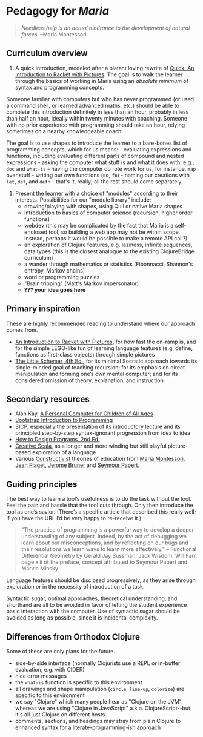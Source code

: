 # Pedagogy for *Maria* #

>*Needless help is an actual hindrance to the development of natural forces.* –Maria Montessori

## Curriculum overview ##

 1. A quick introduction, modeled after a blatant loving rewrite of [Quick: An Introduction to Racket with Pictures](http://docs.racket-lang.org/quick/). The goal is to walk the learner through the basics of working in Maria using an *absolute minimum* of syntax and programming concepts.

Someone familiar with computers but who has never programmed (or used a command shell, or learned advanced maths, etc.) should be able to complete this introduction definitely in less than an hour, probably in less than half an hour, ideally within twenty minutes with coaching. Someone with no prior experience with programming should take an hour, relying sometimes on a nearby knowledgeable coach.

  The goal is to use shapes to introduce the learner to a bare-bones list of programming concepts, which for us means:
    - evaluating expressions and functions, including evaluating different parts of compound and nested expressions
    - asking the computer what stuff is and what it does with, e.g., `doc` and `what-is`
    - having the computer do rote work for us, for instance, `map` over stuff
    - writing our own functions (so, `fn`)
    - naming our creations with `let`, `def`, and `defn`
    - that's it, really; all the rest should come separately
 1. Present the learner with a choice of "modules" according to their interests. Possibilities for our "module library" include:
    - drawing/playing with shapes, using Quil or native Maria shapes
    - introduction to basics of computer science (recursion, higher order functions)
    - webdev (this may be complicated by the fact that Maria is a self-enclosed tool, so building a web app may not be within scope. Instead, perhaps it would be possible to make a remote API call?)
    - an exploration of Clojure features, e.g. laziness, infinite sequences, data types (this is the closest analogue to the existing ClojureBridge curriculum)
    - a wander through mathematics or statistics (Fibonnacci, Shannon's entropy, Markov chains)
    - word or programming puzzles
    - "Brain tripping" (Matt's Markov impersonator)
    - **??? your idea goes here**

## Primary inspiration ##

These are highly recommended reading to understand where our approach comes from.

 - [An Introduction to Racket with Pictures](http://docs.racket-lang.org/quick/), for how fast the on-ramp is, and for the simple LEGO-like fun of learning language features (e.g. define, functions as first-class objects) through simple pictures
 - [The Little Schemer, 4th Ed.](https://mitpress.mit.edu/books/little-schemer), for its minimal Socratic approach towards its single-minded goal of teaching recursion; for its emphasis on direct manipulation and forming one’s own mental computer; and for its considered omission of theory, explanation, and instruction

## Secondary resources ##

 - Alan Kay, [A Personal Computer for Children of All Ages](http://www.vpri.org/pdf/hc_pers_comp_for_children.pdf)
 - [Bootstrap Introduction to Programming](http://www.bootstrapworld.org/materials/spring2016/tutorial/)
 - [SICP](https://mitpress.mit.edu/sicp/full-text/book/book-Z-H-10.html), especially the presentation of its [introductory lecture](https://www.youtube.com/watch?v=2Op3QLzMgSY) and its principled step-by-step syntax-ignorant progression from idea to idea
 - [How to Design Programs, 2nd Ed.](http://www.ccs.neu.edu/home/matthias/HtDP2e/)
 - [Creative Scala](http://www.scalabridge.org/creative-scala.html), as a longer and more winding but still playful picture-based exploration of a language
 - Various
   [Constructivist](https://wikiwand.com/en/Constructivism_(philosophy_of_education))
   theories of education
   from
   [Maria Montessori](https://wikiwand.com/en/Maria_Montessori),
   [Jean Piaget](https://wikiwand.com/en/Jean_Piaget),
   [Jerome Bruner](https://wikiwand.com/en/Jerome_Bruner)
   and [Seymour Papert](https://wikiwand.com/en/Seymour_Papert).


## Guiding principles ##

The best way to learn a tool’s usefulness is to do the task without the tool. Feel the pain and hassle that the tool cuts through. Only then introduce the tool as one’s savior. (There’s a specific article that described this really well; if you have the URL I’d be very happy to re-receive it.)

>"The practice of programming is a powerful way to develop a deeper understanding of any subject. Indeed, by the act of debugging we learn about our misconceptions, and by reflecting on our bugs and their resolutions we learn ways to learn more effectively."
– Functional Differential Geometry by Gerald Jay Sussman, Jack Wisdom, Will Farr, page xiii of the preface, concept attributed to Seymour Papert and Marvin Minsky

Language features should be disclosed progressively, as they arise through exploration or in the necessity of introduction of a task.

Syntactic sugar, optimal approaches, theoretical understanding, and shorthand are all to be avoided in favor of letting the student experience basic interaction with the computer. Use of syntactic sugar should be avoided as long as possible, since it is incidental complexity.


## Differences from Orthodox Clojure ##

Some of these are only plans for the future.

 - side-by-side interface (normally Clojurists use a REPL or in-buffer evaluation, e.g. with CIDER)
 - nice error messages
 - the `what-is` function is specific to this environment
 - all drawings and shape manipulation (`circle`, `line-up`, `colorize`) are specific to this environment
 - we say "Clojure" which many people hear as "Clojure on the JVM" whereas we are using "Clojure in JavaScript" a.k.a. ClojureScript--but it's all just Clojure on different hosts
 - comments, sections, and headings may stray from plain Clojure to enhanced syntax for a literate-programming-ish approach
